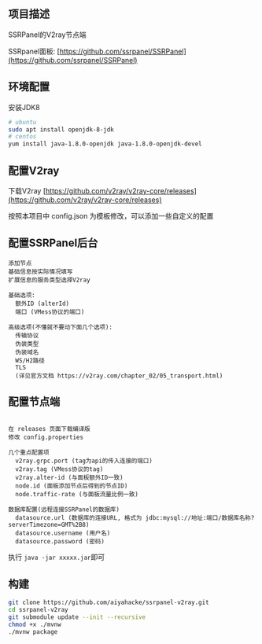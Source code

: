 ## 项目描述
SSRPanel的V2ray节点端

SSRpanel面板: 
[https://github.com/ssrpanel/SSRPanel](https://github.com/ssrpanel/SSRPanel)

## 环境配置

安装JDK8
```bash
# ubuntu
sudo apt install openjdk-8-jdk
# centos
yum install java-1.8.0-openjdk java-1.8.0-openjdk-devel
```

## 配置V2ray

下载V2ray
[https://github.com/v2ray/v2ray-core/releases](https://github.com/v2ray/v2ray-core/releases)

按照本项目中 config.json 为模板修改，可以添加一些自定义的配置

## 配置SSRPanel后台
```
添加节点
基础信息按实际情况填写
扩展信息的服务类型选择V2ray

基础选项:
  额外ID (alterId)
  端口 (VMess协议的端口)
  
高级选项(不懂就不要动下面几个选项): 
  传输协议
  伪装类型
  伪装域名
  WS/H2路径
  TLS
  (详见官方文档 https://v2ray.com/chapter_02/05_transport.html)
```

## 配置节点端
```

在 releases 页面下载编译版
修改 config.properties

几个重点配置项
  v2ray.grpc.port (tag为api的传入连接的端口)
  v2ray.tag (VMess协议的tag)
  v2ray.alter-id (与面板额外ID一致)
  node.id (面板添加节点后得到的节点ID)
  node.traffic-rate (与面板流量比例一致)

数据库配置(远程连接SSRPanel的数据库)
  datasource.url (数据库的连接URL, 格式为 jdbc:mysql://地址:端口/数据库名称?serverTimezone=GMT%2B8)
  datasource.username (用户名)
  datasource.password (密码)
```

执行 `java -jar xxxxx.jar`即可

## 构建
```bash
git clone https://github.com/aiyahacke/ssrpanel-v2ray.git
cd ssrpanel-v2ray
git submodule update --init --recursive
chmod +x ./mvnw
./mvnw package
```
